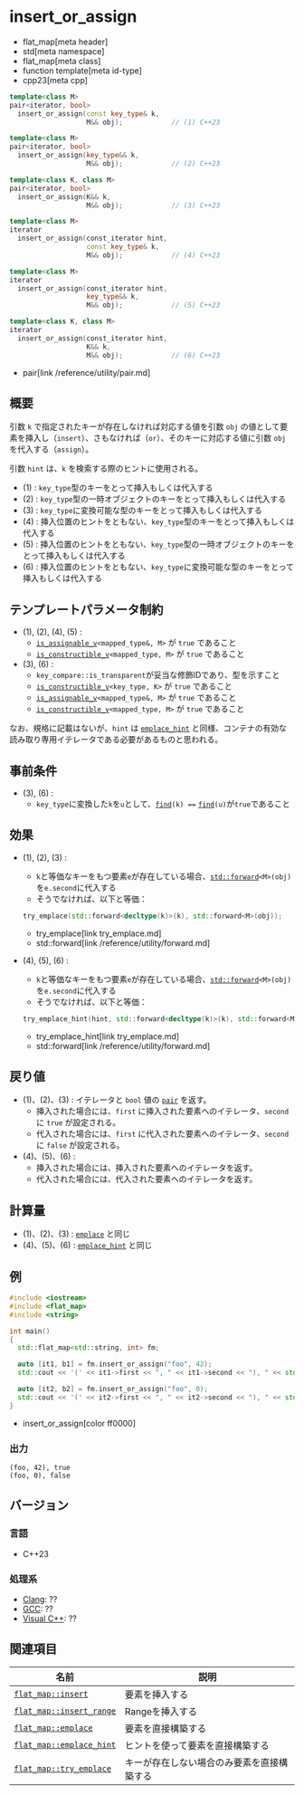 # insert_or_assign
* flat_map[meta header]
* std[meta namespace]
* flat_map[meta class]
* function template[meta id-type]
* cpp23[meta cpp]

```cpp
template<class M>
pair<iterator, bool>
  insert_or_assign(const key_type& k,
                   M&& obj);            // (1) C++23

template<class M>
pair<iterator, bool>
  insert_or_assign(key_type&& k,
                   M&& obj);            // (2) C++23

template<class K, class M>
pair<iterator, bool>
  insert_or_assign(K&& k,
                   M&& obj);            // (3) C++23

template<class M>
iterator
  insert_or_assign(const_iterator hint,
                   const key_type& k,
                   M&& obj);            // (4) C++23

template<class M>
iterator
  insert_or_assign(const_iterator hint,
                   key_type&& k,
                   M&& obj);            // (5) C++23

template<class K, class M>
iterator
  insert_or_assign(const_iterator hint,
                   K&& k,
                   M&& obj);            // (6) C++23
```
* pair[link /reference/utility/pair.md]

## 概要
引数 `k` で指定されたキーが存在しなければ対応する値を引数 `obj` の値として要素を挿入し（`insert`）、さもなければ（`or`）、そのキーに対応する値に引数 `obj` を代入する（`assign`）。

引数 `hint` は、`k` を検索する際のヒントに使用される。

- (1) : `key_type`型のキーをとって挿入もしくは代入する
- (2) : `key_type`型の一時オブジェクトのキーをとって挿入もしくは代入する
- (3) : `key_type`に変換可能な型のキーをとって挿入もしくは代入する
- (4) : 挿入位置のヒントをともない、`key_type`型のキーをとって挿入もしくは代入する
- (5) : 挿入位置のヒントをともない、`key_type`型の一時オブジェクトのキーをとって挿入もしくは代入する
- (6) : 挿入位置のヒントをともない、`key_type`に変換可能な型のキーをとって挿入もしくは代入する


## テンプレートパラメータ制約
- (1), (2), (4), (5) :
    - [`is_assignable_v`](/reference/type_traits/is_assignable.md)`<mapped_type&, M>` が `true` であること
    - [`is_constructible_v`](/reference/type_traits/is_constructible.md)`<mapped_type, M>` が `true` であること
- (3), (6) :
    - `key_compare::is_transparent`が妥当な修飾IDであり、型を示すこと
    - [`is_constructible_v`](/reference/type_traits/is_constructible.md)`<key_type, K>` が `true` であること
    - [`is_assignable_v`](/reference/type_traits/is_assignable.md)`<mapped_type&, M>` が `true` であること
    - [`is_constructible_v`](/reference/type_traits/is_constructible.md)`<mapped_type, M>` が `true` であること

なお、規格に記載はないが、`hint` は [`emplace_hint`](emplace_hint.md) と同様、コンテナの有効な読み取り専用イテレータである必要があるものと思われる。


## 事前条件
- (3), (6) :
    - `key_type`に変換した`k`を`u`として、[`find`](find.md)`(k) ==` [`find`](find.md)`(u)`が`true`であること


## 効果
- (1), (2), (3) :
    - `k`と等価なキーをもつ要素`e`が存在している場合、[`std::forward`](/reference/utility/forward.md)`<M>(obj)`を`e.second`に代入する
    - そうでなければ、以下と等価：
    ```cpp
    try_emplace(std::forward<decltype(k)>(k), std::forward<M>(obj));
    ```
    * try_emplace[link try_emplace.md]
    * std::forward[link /reference/utility/forward.md]

- (4), (5), (6) :
    - `k`と等価なキーをもつ要素`e`が存在している場合、[`std::forward`](/reference/utility/forward.md)`<M>(obj)`を`e.second`に代入する
    - そうでなければ、以下と等価：
    ```cpp
    try_emplace_hint(hint, std::forward<decltype(k)>(k), std::forward<M>(obj));
    ```
    * try_emplace_hint[link try_emplace.md]
    * std::forward[link /reference/utility/forward.md]


## 戻り値
- (1)、(2)、(3) : イテレータと `bool` 値の [`pair`](/reference/utility/pair.md) を返す。
    - 挿入された場合には、`first` に挿入された要素へのイテレータ、`second` に `true` が設定される。
    - 代入された場合には、`first` に代入された要素へのイテレータ、`second` に `false` が設定される。
- (4)、(5)、(6) :
    - 挿入された場合には、挿入された要素へのイテレータを返す。
    - 代入された場合には、代入された要素へのイテレータを返す。


## 計算量
- (1)、(2)、(3) : [`emplace`](emplace.md) と同じ
- (4)、(5)、(6) : [`emplace_hint`](emplace_hint.md) と同じ


## 例
```cpp example
#include <iostream>
#include <flat_map>
#include <string>

int main()
{
  std::flat_map<std::string, int> fm;

  auto [it1, b1] = fm.insert_or_assign("foo", 42);
  std::cout << '(' << it1->first << ", " << it1->second << "), " << std::boolalpha << b1 << '\n';

  auto [it2, b2] = fm.insert_or_assign("foo", 0);
  std::cout << '(' << it2->first << ", " << it2->second << "), " << std::boolalpha << b2 << '\n';
}
```
* insert_or_assign[color ff0000]

### 出力
```
(foo, 42), true
(foo, 0), false
```

## バージョン
### 言語
- C++23

### 処理系
- [Clang](/implementation.md#clang): ??
- [GCC](/implementation.md#gcc): ??
- [Visual C++](/implementation.md#visual_cpp): ??


## 関連項目

| 名前                                           | 説明                                       |
|------------------------------------------------|--------------------------------------------|
| [`flat_map::insert`](insert.md)                | 要素を挿入する                             |
| [`flat_map::insert_range`](insert_range.md)    | Rangeを挿入する                            |
| [`flat_map::emplace`](emplace.md)              | 要素を直接構築する                         |
| [`flat_map::emplace_hint`](emplace_hint.md)    | ヒントを使って要素を直接構築する           |
| [`flat_map::try_emplace`](try_emplace.md)      | キーが存在しない場合のみ要素を直接構築する |

